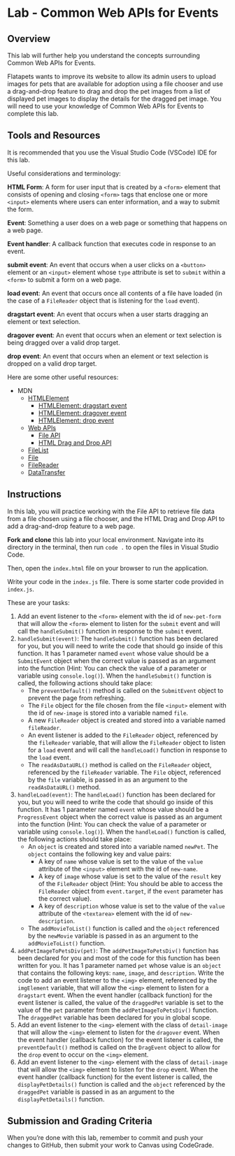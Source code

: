 # Lab - Common Web APIs for Events

## Overview

This lab will further help you understand the concepts surrounding Common Web APIs for Events.

Flatapets wants to improve its website to allow its admin users to upload images for pets that are available for adoption using a file chooser and use a drag-and-drop feature to drag and drop the pet images from a list of displayed pet images to display the details for the dragged pet image. You will need to use your knowledge of Common Web APIs for Events to complete this lab.

## Tools and Resources

It is recommended that you use the Visual Studio Code (VSCode) IDE for this lab.

Useful considerations and terminology:

**HTML Form**: A form for user input that is created by a `<form>` element that consists of opening and closing `<form>` tags that enclose one or more `<input>` elements where users can enter information, and a way to submit the form.

**Event**: Something a user does on a web page or something that happens on a web page.

**Event handler**: A callback function that executes code in response to an event.

**submit event**: An event that occurs when a user clicks on a `<button>` element or an `<input>` element whose `type` attribute is set to `submit` within a `<form>` to submit a form on a web page.

**load event**: An event that occurs once all contents of a file have loaded (in the case of a `FileReader` object that is listening for the `load` event).

**dragstart event**: An event that occurs when a user starts dragging an element or text selection.

**dragover event**: An event that occurs when an element or text selection is being dragged over a valid drop target.

**drop event**: An event that occurs when an element or text selection is dropped on a valid drop target.

Here are some other useful resources:
- MDN
  - [HTMLElement](https://developer.mozilla.org/en-US/docs/Web/API/HTMLElement)
    - [HTMLElement: dragstart event](https://developer.mozilla.org/en-US/docs/Web/API/HTMLElement/dragstart_event)
    - [HTMLElement: dragover event](https://developer.mozilla.org/en-US/docs/Web/API/HTMLElement/dragover_event)
    - [HTMLElement: drop event](https://developer.mozilla.org/en-US/docs/Web/API/HTMLElement/drop_event)
  - [Web APIs](https://developer.mozilla.org/en-US/docs/Web/API)
    - [File API](https://developer.mozilla.org/en-US/docs/Web/API/File_API)
    - [HTML Drag and Drop API](https://developer.mozilla.org/en-US/docs/Web/API/HTML_Drag_and_Drop_API)
  - [FileList](https://developer.mozilla.org/en-US/docs/Web/API/FileList)
  - [File](https://developer.mozilla.org/en-US/docs/Web/API/File)
  - [FileReader](https://developer.mozilla.org/en-US/docs/Web/API/FileReader)
  - [DataTransfer](https://developer.mozilla.org/en-US/docs/Web/API/DataTransfer)

## Instructions

In this lab, you will practice working with the File API to retrieve file data from a file chosen using a file chooser, and the HTML Drag and Drop API to add a drag-and-drop feature to a web page.

**Fork and clone** this lab into your local environment. Navigate into its
directory in the terminal, then run `code .` to open the files in Visual Studio
Code.

Then, open the `index.html` file on your browser to run the application.

Write your code in the `index.js` file. There is some starter code provided in `index.js`.

These are your tasks:

1. Add an event listener to the `<form>` element with the id of `new-pet-form` that will allow the `<form>` element to listen for the `submit` event and will call the `handleSubmit()` function in response to the `submit` event.
2. `handleSubmit(event)`: The `handleSubmit()` function has been declared for you, but you will need to write the code that should go inside of this function. It has 1 parameter named `event` whose value should be a `SubmitEvent` object when the correct value is passed as an argument into the function (Hint: You can check the value of a parameter or variable using `console.log()`). When the `handleSubmit()` function is called, the following actions should take place:
    - The `preventDefault()` method is called on the `SubmitEvent` object to prevent the page from refreshing.
    - The `File` object for the file chosen from the file `<input>` element with the id of `new-image` is stored into a variable named `file`.
    - A new `FileReader` object is created and stored into a variable named `fileReader`.
    - An event listener is added to the `FileReader` object, referenced by the `fileReader` variable, that will allow the `FileReader` object to listen for a `load` event and will call the `handleLoad()` function in response to the `load` event.
    - The `readAsDataURL()` method is called on the `FileReader` object, referenced by the `fileReader` variable. The `File` object, referenced by the `file` variable, is passed in as an argument to the `readAsDataURL()` method.
3. `handleLoad(event)`: The `handleLoad()` function has been declared for you, but you will need to write the code that should go inside of this function. It has 1 parameter named `event` whose value should be a `ProgressEvent` object when the correct value is passed as an argument into the function (Hint: You can check the value of a parameter or variable using `console.log()`). When the `handleLoad()` function is called, the following actions should take place:
    - An `object` is created and stored into a variable named `newPet`. The `object` contains the following key and value pairs:
      - A key of `name` whose value is set to the value of the `value` attribute of the `<input>` element with the id of `new-name`.
      - A key of `image` whose value is set to the value of the `result` key of the `FileReader` object (Hint: You should be able to access the `FileReader` object from `event.target`, if the `event` parameter has the correct value).
      - A key of `description` whose value is set to the value of the `value` attribute of the `<textarea>` element with the id of `new-description`.
    - The `addMovieToList()` function is called and the `object` referenced by the `newMovie` variable is passed in as an argument to the `addMovieToList()` function.
4. `addPetImageToPetsDiv(pet)`: The `addPetImageToPetsDiv()` function has been declared for you and most of the code for this function has been written for you. It has 1 parameter named `pet` whose value is an `object` that contains the following keys: `name`, `image`, and `description`. Write the code to add an event listener to the `<img>` element, referenced by the `imgElement` variable, that will allow the `<img>` element to listen for a `dragstart` event. When the event handler (callback function) for the event listener is called, the value of the `draggedPet` variable is set to the value of the `pet` parameter from the `addPetImageToPetsDiv()` function. The `draggedPet` variable has been declared for you in global scope.
5. Add an event listener to the `<img>` element with the class of `detail-image` that will allow the `<img>` element to listen for the `dragover` event. When the event handler (callback function) for the event listener is called, the `preventDefault()` method is called on the `DragEvent` object to allow for the `drop` event to occur on the `<img>` element.
6. Add an event listener to the `<img>` element with the class of `detail-image` that will allow the `<img>` element to listen for the `drop` event. When the event handler (callback function) for the event listener is called, the `displayPetDetails()` function is called and the `object` referenced by the `draggedPet` variable is passed in as an argument to the `displayPetDetails()` function.

## Submission and Grading Criteria

When you’re done with this lab, remember to commit and push your changes to GitHub, then submit your work to Canvas using CodeGrade.